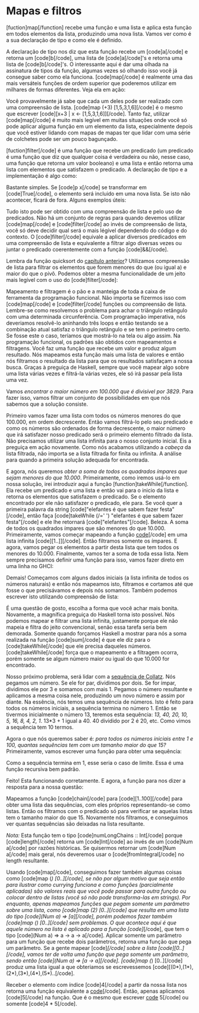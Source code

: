 Mapas e filtros
===============

[fuction]map[/function] recebe uma função e uma lista e aplica esta função em todos elementos da 
lista, produzindo uma nova lista. Vamos ver como é a sua declaração de tipo e como ele é definido.

A declaração de tipo nos diz que esta função recebe um [code]a[/code] e retorna um [code]b[/code], 
uma lista de [code]a[/code]'s e retorna uma lista de [code]b[/code]'s. O interessante aqui é dar uma 
olhada na assinatura de tipos da função, algumas vezes só olhando isso você já consegue saber como ela funciona. 
[code]map[/code] é realmente uma das mais versáteis funções de ordem superior que poderemos utilizar em milhares de 
formas diferentes. Veja ela em ação:

Você provavelmente já sabe que cada um deles pode ser realizado com uma compreensão de lista. 
[code]map (+3) [1,5,3,1,6][/code] é o mesmo que escrever [code][x+3 | x &lt;- [1,5,3,1,6]][/code]. 
Tanto faz, utilizar [code]map[/code] é muito mais legível em muitas situações onde você só pode 
aplicar alguma função em um elemento da lista, especialmente depois que você estiver lidando com 
mapas de mapas ter que lidar com uma série de colchetes pode ser um pouco bagunçado.

[fuction]filter[/code] é uma função que recebe um predicado (um predicado é uma função que diz que 
qualquer coisa é verdadeira ou não, nesse caso, uma função que retorna um valor booleano) e uma 
lista e então retorna uma lista com elementos que satisfazem o predicado. A declaração de tipo e a 
implementação é algo como:

Bastante simples. Se [code]p x[/code] se transformar em [code]True[/code], o elemento será incluido 
em uma nova lista. Se isto não acontecer, ficará de fora. Alguns exemplos úteis:

Tudo isto pode ser obtido com uma compreensão de lista e pelo uso de predicados. Não há um conjunto 
de regras para quando devemos utilizar [code]map[/code] e [code]filter[/code] ao invés de compreensão 
de lista, você só deve decidir qual será o mais légível dependendo do código e do contexto. 
O [code]filter[/code] equivale a aplicar diversos predicados em uma compreensão de lista e equivalente 
a filtrar algo diversas vezes ou juntar o predicado coerentemente com a função [code]&amp;&amp;[/code].

Lembra da função quicksort do <a href="recursion">capítulo anterior</a>? Utilizamos compreensão de 
lista para filtrar os elementos que forem menores do que (ou igual a) e maior do que o pivô. Podemos obter 
a mesma funcionalidade de um jeito mais legível com o uso do [code]filter[/code]:

Mapeamento e filtragem é o pão e a manteiga de toda a caixa de ferramenta da programação funcional. 
Não importa se fizermos isso com [code]map[/code] e [code]filter[/code] funções ou compreensão de lista. 
Lembre-se como resolvemos o problema para achar o triângulo retângulo com uma determinada circunferência. 
Com programação imperativa, nós deveriamos resolvê-lo aninhando três loops e então testando se a 
combinação atual satisfaz o triângulo retângulo e se tem o perímetro certo. Se fosse este o caso, 
teríamos que mostrá-lo na tela ou algo assim. Na programação funcional, os padrões são obtidos 
com mapeamentos e filtragens. Você faz uma função que recebe um valor e produz algum resultado. 
Nós mapeamos esta função mais uma lista de valores e então nós filtramos o resultado da lista para 
que os resultados satisfaçam a nossa busca. Graças à preguiça de Haskell, sempre que você mapear algo 
sobre uma lista várias vezes e filtrá-la várias vezes, ele só irá passar pela lista uma vez.

Vamos <em>encontrar o maior número em 100.000 que é divisível por 3829</em>. Para fazer isso, 
vamos filtrar um conjunto de possibilidades em que nós sabemos que a solução consiste.

Primeiro vamos fazer uma lista com todos os números menores do que 100.000, em ordem decrescente. 
Então vamos filtrá-lo pelo seu predicado e como os números são ordenados de forma decrescente, o maior 
número que irá satisfazer nosso predicado será o primeiro elemento filtrado da lista. Não precisamos 
utilizar uma lista infinita para o nosso conjunto inicial. Eis a preguiça em ação novamente. Como nós 
acabamos utilizando a <i>cabeça</i> da lista filtrada, não importa se a lista filtrada for finita ou 
infinita. A análise para quando a primeira solução adequada for encontrada.

E agora, nós queremos <em>obter a soma de todos os quadrados ímpares que sejam menores do que 10.000</em>. 
Primeiramente, como iremos usá-lo em nossa solução, irei introduzir aqui a função 
[function]takeWhile[/function]. Ela recebe um predicado e uma lista e então vai para o inicio da lista 
e retorna os elementos que satisfazem o predicado. Se o elemento encontrado por ele não satisfazer o 
predicado, ele para. Se você quer a primeira palavra da string 
[code]"elefantes é que sabem fazer festa"[/code], então faça [code]takeWhile (/=' ') "elefantes é que 
sabem fazer festa"[/code] e ele lhe retornará [code]"elefantes"[/code]. Beleza. A soma de todos os 
quadrados ímpares que são menores do que 10.000. Primeiramente, vamos começar mapeando a função 
[code](^2)[/code] em uma lista infinita [code][1..]][/code]. Então filtramos somente os ímpares. 
E agora, vamos pegar os elementos a partir desta lista que tem todos os menores do 10.000. Finalmente, 
vamos ter a soma de toda essa lista. Nem sempre precisamos definir uma função para isso, vamos fazer 
direto em uma linha no GHCI:

Demais! Começamos com alguns dados iniciais (a lista infinita de todos os números naturais) e então 
nós mapeamos isto, filtramos e cortamos até que fosse o que precisávamos e depois nós somamos. Também 
podemos escrever isto utilizando compreensão de lista: 

É uma questão de gosto, escolha a forma que você achar mais bonita. Novamente, a magnífica preguiça do 
Haskell torna isto possível. Nós podemos mapear e filtrar uma lista infinita, justamente porque ele 
não mapeia e filtra do jeito convencional, senão essa tarefa seria bem demorada. Somente quando forçamos 
Haskell a mostrar para nós a soma realizada na função [code]sum[/code] é que ele diz para o 
[code]takeWhile[/code] que ele precisa daqueles números. [code]takeWhile[/code] força que o 
mapeamento e a filtragem ocorra, porém somente se algum número maior ou igual do que 10.000 for 
encontrado.

Nosso próximo problema, será lidar com a <a href="http://pt.wikipedia.org/wiki/Conjectura_de_Collatz" 
target="_blank">sequência de Collatz</a>. Nós pegamos um número. Se ele for par, dividimos por dois. 
Se for ímpar, dividimos ele por 3 e somamos com mais 1. Pegamos o número resultante e aplicamos a mesma 
coisa nele, produzindo um novo número e assim por diante. Na essência, nós temos uma sequência de 
números. Isto é feito para todos os números iniciais, a sequência termina no número 1. Então se 
tivermos inicialmente o número 13, teremos esta sequência: <i>13, 40, 20, 10, 5, 16, 8, 4, 2, 1</i>. 
13*3 + 1 igual a 40. 40 dividido por 2 é 20, etc. Como vimos a sequência tem 10 termos.

Agora o que nós queremos saber é: <em>para todos os números iniciais entre 1 e 100, quantas sequências 
tem com um tamanho maior do que 15?</em> Primeiramente, vamos escrever uma função para obter uma 
sequência:

Como a sequência termina em 1, esse seria o caso de limite. Essa é uma função recursiva bem padrão.

Feito! Esta funcionando corretamente. E agora, a função para nos dizer a resposta para a nossa questão:

Mapeamos a função [code]chain[/code] para [code][1..100][/code] para obter uma lista das sequências, com 
eles próprios representando-se como listas. Então os filtramos com o predicado só para verificar se 
aquelas listas tem o tamanho maior do que 15. Novamente nós filtramos, e conseguimos ver quantas 
sequências são deixadas na lista resultante.

<em>Nota:</em> Esta função tem o tipo [code]numLongChains :: Int[/code] porque [code]length[/code] 
retorna um [code]Int[/code] ao invés de um [code]Num a[/code] por razões históricas. Se quisermos 
retornar um [code]Num a[/code] mais geral, nós deveremos usar o [code]fromIntegral[/code] no length 
resultante.

Usando [code]map[/code], conseguimos fazer também algumas coisas como [code]map (*) [0..][/code], 
se não por algum motivo que seja então para ilustrar como currying funciona e como funções (parcialmente 
aplicadas) são valores reais que você pode passar para outra função ou colocar dentro de listas (você 
só não pode transforma-las em strings). Por enquanto, apenas mapeamos funções que pegam somente um 
parâmetro sobre uma lista, como [code]map (*2) [0..][/code] que resulta em uma lista do tipo 
[code](Num a) =&gt; [a][/code], porém podemos fazer também [code]map (*) [0..][/code] sem problemas.
O que acontece aqui é que aquele número na lista é aplicado para a função [code]*[/code], que tem o 
tipo [code](Num a) =&gt; a -&gt; a -&gt; a[/code]. Aplicar somente um parâmetro para um função que 
recebe dois parâmetros, retorna uma função que pega um parâmetro. Se a gente mapear [code]*[/code] sobre 
a lista [code][0..][/code], vamos ter de volta uma função que pega somente um parâmetro, sendo então 
[code](Num a) =&gt; [a -&gt; a][/code]. [code]map (*) [0..][/code] produz uma lista igual a que obteriamos
se escrevessemos [code][(0*),(1*),(2*),(3*),(4*),(5*)..[/code].

Receber o elemento com índice [code]4[/code] a partir da nossa lista nos retorna uma função equivalente a 
[code](4*)[/code]. Então, apenas aplicamos [code]5[/code] na função. Que é o mesmo que escrever 
[code](4*) 5[/code] ou somente [code]4 * 5[/code].
